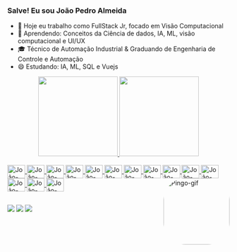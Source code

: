 ### Salve! Eu sou João Pedro Almeida

- 🔭 Hoje eu trabalho como FullStack Jr, focado em Visão Computacional
- 🌱 Aprendendo: Conceitos da Ciência de dados, IA, ML, visão computacional e UI/UX
- 🎓 Técnico de Automação Industrial & Graduando de Engenharia de Controle e Automação
- 😄 Estudando: IA, ML, SQL e Vuejs


<div align="center">
  <a href="https://github.com/joao0812">
  <img height="180em" src="https://github-readme-stats.vercel.app/api?username=joao0812&show_icons=true&theme=vision-friendly-dark&include_all_commits=true&count_private=true"/>
  <img height="180em" src="https://github-readme-stats.vercel.app/api/top-langs/?username=joao0812&layout=compact&langs_count=7&theme=vision-friendly-dark"/>
</div>
  
<div style="display: inline_block"><br>
  <img align="center" alt="João-C++" height="30" width="40" src="https://cdn.jsdelivr.net/gh/devicons/devicon/icons/cplusplus/cplusplus-line.svg">
  <img align="center" alt="João-Python" height="30" width="40" src="https://cdn.jsdelivr.net/gh/devicons/devicon/icons/python/python-original.svg">
  <img align="center" alt="João-HTML" height="30" width="40" src="https://cdn.jsdelivr.net/gh/devicons/devicon/icons/html5/html5-original.svg">
  <img align="center" alt="João-CSS" height="30" width="40" src="https://cdn.jsdelivr.net/gh/devicons/devicon/icons/css3/css3-original.svg">
  <img align="center" alt="João-JS" height="30" width="40" src="https://cdn.jsdelivr.net/gh/devicons/devicon/icons/javascript/javascript-original.svg">
  <img align="center" alt="João-GIT" height="30" width="40" src="https://cdn.jsdelivr.net/gh/devicons/devicon/icons/git/git-original.svg">
  <img align="center" alt="João-GIT" height="30" width="40" src="https://cdn.jsdelivr.net/gh/devicons/devicon/icons/nodejs/nodejs-original.svg">
  <img align="center" alt="João-GIT" height="30" width="40" src="https://cdn.jsdelivr.net/gh/devicons/devicon/icons/mongodb/mongodb-original.svg">
  <img align="center" alt="João-GIT" height="30" width="40" src="https://cdn.jsdelivr.net/gh/devicons/devicon/icons/firebase/firebase-plain.svg">
  <img align="center" alt="João-GIT" height="30" width="40" src="https://cdn.jsdelivr.net/gh/devicons/devicon/icons/mysql/mysql-original.svg">
  <img align="center" alt="João-GIT" height="30" width="40" src="https://cdn.jsdelivr.net/gh/devicons/devicon/icons/postgresql/postgresql-original.svg">
  <img align="center" alt="João-GIT" height="30" width="40" src="https://cdn.jsdelivr.net/gh/devicons/devicon/icons/flutter/flutter-original.svg">
  <img align="center" alt="João-GIT" height="30" width="40" src="https://cdn.jsdelivr.net/gh/devicons/devicon/icons/react/react-original.svg">
  <img align="center" alt="João-GIT" height="30" width="40" src="https://cdn.jsdelivr.net/gh/devicons/devicon/icons/figma/figma-original.svg">
  <img align="right" alt="Pingo-gif" height="150" style="border-radius:50px;" src="https://media.giphy.com/media/ku5EcFe4PNGWA/giphy.gif">
</div>

  ##
  
  <div>
  <a href="https://www.instagram.com/joao_esalmeida/" target="_blank"><img src="https://img.shields.io/badge/-Instagram-%23E4405F?style=for-the-badge&logo=instagram&logoColor=white" target="_blank"></a>
  <a href = "joaoesalmeida12@gmail.com"><img src="https://img.shields.io/badge/-Gmail-%23333?style=for-the-badge&logo=gmail&logoColor=white" target="_blank"></a>
  <a href="https://www.linkedin.com/in/jo%C3%A3o-pedro-a-22978b137/" target="_blank"><img src="https://img.shields.io/badge/-LinkedIn-%230077B5?style=for-the-badge&logo=linkedin&logoColor=white" target="_blank"></a> 
  </div>

